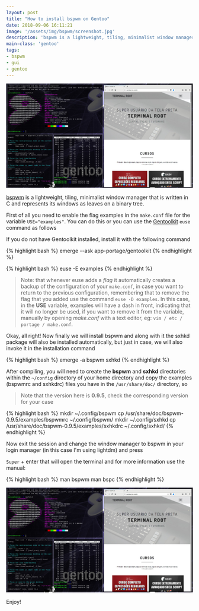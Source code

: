 ```yaml
---
layout: post
title: "How to install bspwm on Gentoo"
date: 2018-09-06 16:11:21
image: '/assets/img/bspwm/screenshot.jpg'
description: 'bspwm is a lightweight, tiling, minimalist window manager that is written in C and represents its windows as leaves on a binary tree.'
main-class: 'gentoo'
tags:
- bspwm
- gui
- gentoo
---
```


![How to install bspwm on Gentoo](/assets/img/bspwm/screenshot.jpg "How to install bspwm on Gentoo")

[bspwm](https://github.com/baskerville/bspwm) is a lightweight, tiling, minimalist window manager that is written in C and represents its windows as leaves on a binary tree.

First of all you need to enable the flag examples in the `make.conf` file for the variable `USE="examples"`. You can do this or you can use the [Gentoolkit](https://wiki.gentoo.org/wiki/Gentoolkit) `euse` command as follows

If you do not have Gentoolkit installed, install it with the following command

{% highlight bash  %}
emerge --ask app-portage/gentoolkit
{% endhighlight  %}

{% highlight bash  %}
euse -E examples
{% endhighlight  %}

> Note: that whenever euse adds a *flag* it automatically creates a backup of the configuration of your `make.conf`, in case you want to return to the previous configuration, remembering that to remove the flag that you added use the command `euse -D examples`. In this case, in the **USE** variable, examples will have a dash in front, indicating that it will no longer be used, if you want to remove it from the variable, manually by opening *make.conf* with a text editor, eg: `vim / etc / portage / make.conf`.

Okay, all right! Now finally we will install bspwm and along with it the sxhkd package will also be installed automatically, but just in case, we will also invoke it in the installation command

{% highlight bash  %}
emerge -a bspwm sxhkd
{% endhighlight  %}

After compiling, you will need to create the **bspwm** and **sxhkd** directories within the `~/config` directory of your home directory and copy the examples (bspwmrc and sxhkdrc) files you have in the `/usr/share/doc/` directory, so

> Note that the version here is **0.9.5**, check the corresponding version for your case

{% highlight bash  %}
mkdir ~/.config/bspwm
cp /usr/share/doc/bspwm-0.9.5/examples/bspwmrc ~/.config/bspwm/
mkdir ~/.config/sxhkd
cp /usr/share/doc/bspwm-0.9.5/examples/sxhkdrc ~/.config/sxhkd/
{% endhighlight  %}

Now exit the session and change the window manager to bspwm in your login manager (in this case I'm using lightdm) and press

`Super` + enter that will open the terminal and for more information use the manual:

{% highlight bash  %}
man bspwm
man bspc
{% endhighlight  %}

![How to install bspwm on Gentoo](/assets/img/bspwm/screenshot.jpg "How to install bspwm on Gentoo")

Enjoy!
